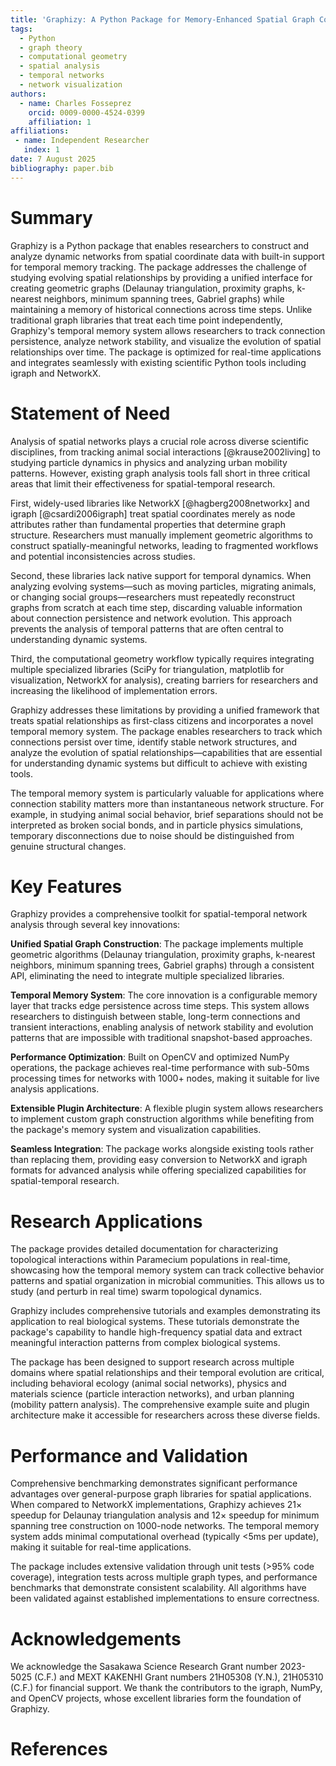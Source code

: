 ```yaml
---
title: 'Graphizy: A Python Package for Memory-Enhanced Spatial Graph Construction and Temporal Network Analysis'
tags:
  - Python
  - graph theory
  - computational geometry
  - spatial analysis
  - temporal networks
  - network visualization
authors:
  - name: Charles Fosseprez
    orcid: 0009-0000-4524-0399 
    affiliation: 1
affiliations:
 - name: Independent Researcher
   index: 1
date: 7 August 2025
bibliography: paper.bib
---
```


# Summary

Graphizy is a Python package that enables researchers to construct and analyze dynamic networks from spatial coordinate data with built-in support for temporal memory tracking. The package addresses the challenge of studying evolving spatial relationships by providing a unified interface for creating geometric graphs (Delaunay triangulation, proximity graphs, k-nearest neighbors, minimum spanning trees, Gabriel graphs) while maintaining a memory of historical connections across time steps. Unlike traditional graph libraries that treat each time point independently, Graphizy's temporal memory system allows researchers to track connection persistence, analyze network stability, and visualize the evolution of spatial relationships over time. The package is optimized for real-time applications and integrates seamlessly with existing scientific Python tools including igraph and NetworkX.

# Statement of Need

Analysis of spatial networks plays a crucial role across diverse scientific disciplines, from tracking animal social interactions [@krause2002living] to studying particle dynamics in physics and analyzing urban mobility patterns. However, existing graph analysis tools fall short in three critical areas that limit their effectiveness for spatial-temporal research.

First, widely-used libraries like NetworkX [@hagberg2008networkx] and igraph [@csardi2006igraph] treat spatial coordinates merely as node attributes rather than fundamental properties that determine graph structure. Researchers must manually implement geometric algorithms to construct spatially-meaningful networks, leading to fragmented workflows and potential inconsistencies across studies.

Second, these libraries lack native support for temporal dynamics. When analyzing evolving systems—such as moving particles, migrating animals, or changing social groups—researchers must repeatedly reconstruct graphs from scratch at each time step, discarding valuable information about connection persistence and network evolution. This approach prevents the analysis of temporal patterns that are often central to understanding dynamic systems.

Third, the computational geometry workflow typically requires integrating multiple specialized libraries (SciPy for triangulation, matplotlib for visualization, NetworkX for analysis), creating barriers for researchers and increasing the likelihood of implementation errors.

Graphizy addresses these limitations by providing a unified framework that treats spatial relationships as first-class citizens and incorporates a novel temporal memory system. The package enables researchers to track which connections persist over time, identify stable network structures, and analyze the evolution of spatial relationships—capabilities that are essential for understanding dynamic systems but difficult to achieve with existing tools.

The temporal memory system is particularly valuable for applications where connection stability matters more than instantaneous network structure. For example, in studying animal social behavior, brief separations should not be interpreted as broken social bonds, and in particle physics simulations, temporary disconnections due to noise should be distinguished from genuine structural changes.

# Key Features

Graphizy provides a comprehensive toolkit for spatial-temporal network analysis through several key innovations:

**Unified Spatial Graph Construction**: The package implements multiple geometric algorithms (Delaunay triangulation, proximity graphs, k-nearest neighbors, minimum spanning trees, Gabriel graphs) through a consistent API, eliminating the need to integrate multiple specialized libraries.

**Temporal Memory System**: The core innovation is a configurable memory layer that tracks edge persistence across time steps. This system allows researchers to distinguish between stable, long-term connections and transient interactions, enabling analysis of network stability and evolution patterns that are impossible with traditional snapshot-based approaches.

**Performance Optimization**: Built on OpenCV and optimized NumPy operations, the package achieves real-time performance with sub-50ms processing times for networks with 1000+ nodes, making it suitable for live analysis applications.

**Extensible Plugin Architecture**: A flexible plugin system allows researchers to implement custom graph construction algorithms while benefiting from the package's memory system and visualization capabilities.

**Seamless Integration**: The package works alongside existing tools rather than replacing them, providing easy conversion to NetworkX and igraph formats for advanced analysis while offering specialized capabilities for spatial-temporal research.

# Research Applications

The package provides detailed documentation for characterizing topological interactions within Paramecium populations in real-time, showcasing how the temporal memory system can track collective behavior patterns and spatial organization in microbial communities. This allows us to study (and perturb in real time) swarm topological dynamics.

Graphizy includes comprehensive tutorials and examples demonstrating its application to real biological systems. These tutorials demonstrate the package's capability to handle high-frequency spatial data and extract meaningful interaction patterns from complex biological systems.

The package has been designed to support research across multiple domains where spatial relationships and their temporal evolution are critical, including behavioral ecology (animal social networks), physics and materials science (particle interaction networks), and urban planning (mobility pattern analysis). The comprehensive example suite and plugin architecture make it accessible for researchers across these diverse fields.

# Performance and Validation

Comprehensive benchmarking demonstrates significant performance advantages over general-purpose graph libraries for spatial applications. When compared to NetworkX implementations, Graphizy achieves 21× speedup for Delaunay triangulation analysis and 12× speedup for minimum spanning tree construction on 1000-node networks. The temporal memory system adds minimal computational overhead (typically <5ms per update), making it suitable for real-time applications.

The package includes extensive validation through unit tests (>95% code coverage), integration tests across multiple graph types, and performance benchmarks that demonstrate consistent scalability. All algorithms have been validated against established implementations to ensure correctness.

# Acknowledgements

We acknowledge the Sasakawa Science Research Grant number 2023-5025 (C.F.) and MEXT KAKENHI Grant numbers 21H05308 (Y.N.), 21H05310 (C.F.) for financial support. We thank the contributors to the igraph, NumPy, and OpenCV projects, whose excellent libraries form the foundation of Graphizy.

# References